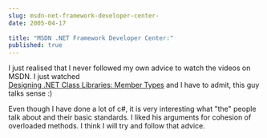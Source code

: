 ```yaml
---
slug: msdn-net-framework-developer-center-
date: 2005-04-17
 
title: "MSDN .NET Framework Developer Center:"
published: true
---
```

I just realised that I never followed my own advice to watch the videos on MSDN.  I just watched
<br />[Designing .NET Class Libraries: Member Types](http://msdn.microsoft.com/netframework/programming/classlibraries/membertypes/) and I have to admit, this guy talks sense :)  
<p />
Even though I have done a lot of c#, it is very interesting what "the" people talk about and their basic standards. I liked his arguments for cohesion of overloaded methods.  I think I will try and follow that advice.

